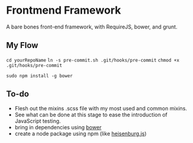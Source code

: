 # Frontmend Framework

A bare bones front-end framework, with RequireJS, bower, and grunt.

## My Flow

`cd yourRepoName`
`ln -s pre-commit.sh .git/hooks/pre-commit`
`chmod +x .git/hooks/pre-commit`

`sudo npm install -g bower`

## To-do

- Flesh out the mixins .scss file with my most used and common mixins.
- See what can be done at this stage to ease the introduction of JavaScript testing.
- bring in dependencies using [bower](http://twitter.github.com/bower/)
- create a node package using npm (like [heisenburg.js](https://github.com/Heisenbergjs/heisenberg-npm))